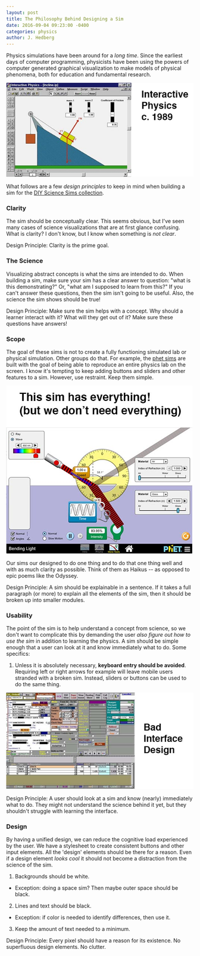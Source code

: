 ```yaml
---
layout: post
title: The Philosophy Behind Designing a Sim
date: 2016-09-04 09:23:00 -0400
categories: physics
author: J. Hedberg
---
```


Physics simulations have been around for a _long time_. Since the earliest days of computer programming, physicists have been using the powers of computer generated graphical visualization to make models of physical phenomena, both for education and fundamental research.

![classic](/img/classic-sim.jpg)

What follows are a few _design principles_ to keep in mind when building a sim for the [DIY Science Sims collection](/sims-catalog/).

### Clarity

The sim should be conceptually clear. This seems obvious, but I've seen many cases of science visualizations that are at first glance confusing. What is clarity? I don't know, but I know when something is _not clear_.

<p class="callout">Design Principle: Clarity is the prime goal.</p>

### The Science

Visualizing abstract concepts is what the sims are intended to do. When building a sim, make sure your sim has a clear answer to question: "what is this demonstrating?" Or, "what am I supposed to learn from this?" If you can't answer these questions, then the sim isn't going to be useful. Also, the science the sim shows should be true!

<p class="callout">Design Principle: Make sure the sim helps with a concept. Why should a learner interact with it? What will they get out of it? Make sure these questions have answers!</p>

### Scope

The goal of these sims is not to create a fully functioning simulated lab or physical simulation. Other groups do that. For example, the [phet sims](https://phet.colorado.edu/) are built with the goal of being able to reproduce an entire physics lab on the screen. I know it's tempting to keep adding buttons and sliders and other features to a sim. However, use restraint. Keep them simple.

![light](/img/phet-sim.jpg)

Our sims our designed to do one thing and to do that one thing well and with as much clarity as possible. Think of them as Haikus -- as opposed to epic poems like the Odyssey.

<p class="callout">Design Principle: A sim should be explainable in a sentence. If it takes a full paragraph (or more) to explain all the elements of the sim, then it should be broken up into smaller modules.</p>

### Usability

The point of the sim is to help understand a concept from science, so we don't want to complicate this by demanding the user _also figure out how to use the sim_ in addition to learning the physics. A sim should be simple enough that a user can look at it and know immediately what to do. Some specifics:

  1. Unless it is absolutely necessary, **keyboard entry should be avoided**. Requiring left or right arrows for example will leave mobile users stranded with a broken sim. Instead, sliders or buttons can be used to do the same thing.

![Bad user interface](/img/badui2.jpg)

<p class="callout">Design Principle: A user should look at a sim and know (nearly) immediately what to do. They might not understand the science behind it yet, but they shouldn't struggle with learning the interface.</p>

### Design

By having a unified design, we can reduce the cognitive load experienced by the user. We have a stylesheet to create consistent buttons and other input elements. All the 'design' elements should be there for a reason. Even if a design element _looks cool_ it should not become a distraction from the science of the sim.

  1. Backgrounds should be white.
  - Exception: doing a space sim? Then maybe outer space should be black.
  2. Lines and text should be black.
  - Exception: if color is needed to identify differences, then use it.
  3. Keep the amount of text needed to a minimum.

<p class="callout">Design Principle: Every pixel should have a reason for its existence. No superfluous design elements. No clutter.</p>
